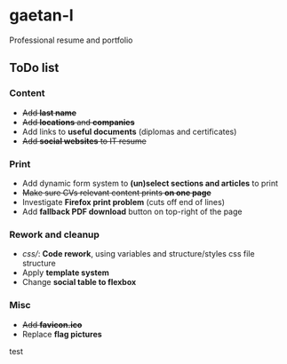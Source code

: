 # gaetan-l

Professional resume and portfolio

## ToDo list

### Content
- ~~Add **last name**~~
- ~~Add **locations** and **companies**~~
- Add links to **useful documents** (diplomas and certificates)
- ~~Add **social websites** to IT resume~~

### Print
- Add dynamic form system to **(un)select sections and articles** to print
- ~~Make sure CVs relevant content prints **on one page**~~
- Investigate **Firefox print problem** (cuts off end of lines)
- Add **fallback PDF download** button on top-right of the page

### Rework and cleanup
- *css/*: **Code rework**, using variables and structure/styles css file structure
- Apply **template system**
- Change **social table to flexbox**

### Misc
- ~~Add **favicon.ico**~~
- Replace **flag pictures**

test